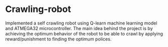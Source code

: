 # Crawling-robot
Implemented a self crawling robot using Q-learn machine learning model and ATMEGA32 microcontroller.
The main idea behind the project is by achieving the optimum behavior of the robot to be able to crawl by applying reward/punishment to finding the optimum polices.
